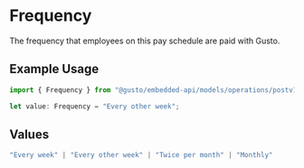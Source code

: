 # Frequency

The frequency that employees on this pay schedule are paid with Gusto.

## Example Usage

```typescript
import { Frequency } from "@gusto/embedded-api/models/operations/postv1companiescompanyidpayschedules.js";

let value: Frequency = "Every other week";
```

## Values

```typescript
"Every week" | "Every other week" | "Twice per month" | "Monthly"
```